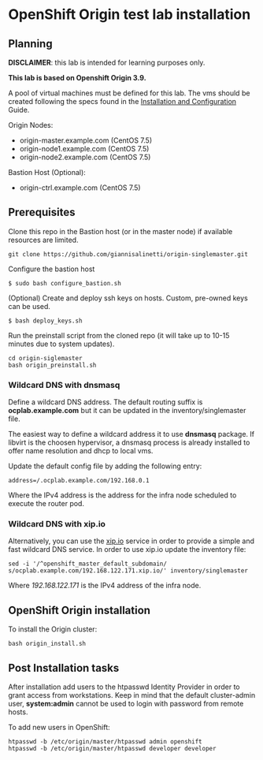 # OpenShift Origin test lab installation

## Planning

**DISCLAIMER**: this lab is intended for learning purposes only.

**This lab is based on Openshift Origin 3.9.**

A pool of virtual machines must be defined for this lab. The vms should be created
following the specs found in the [Installation and Configuration](https://docs.openshift.org/latest/install_config/install/prerequisites.html#system-requirements) Guide.

Origin Nodes:

- origin-master.example.com (CentOS 7.5)
- origin-node1.example.com (CentOS 7.5)
- origin-node2.example.com (CentOS 7.5)

Bastion Host (Optional):

- origin-ctrl.example.com (CentOS 7.5)

## Prerequisites

Clone this repo in the Bastion host (or in the master node) if available
resources are limited.

```
git clone https://github.com/giannisalinetti/origin-singlemaster.git
```

Configure the bastion host

```
$ sudo bash configure_bastion.sh
```

(Optional)
Create and deploy ssh keys on hosts. Custom, pre-owned keys can be used.

```
$ bash deploy_keys.sh
```

Run the preinstall script from the cloned repo (it will take up to 10-15 minutes due to system updates).

```
cd origin-siglemaster
bash origin_preinstall.sh
```

### Wildcard DNS with dnsmasq

Define a wildcard DNS address. The default routing suffix is **ocplab.example.com** but it can be updated
in the inventory/singlemaster file.

The easiest way to define a wildcard address it to use **dnsmasq** package. If libvirt is the choosen
hypervisor, a dnsmasq process is already installed to offer name resolution and dhcp to local vms.

Update the default config file by adding the following entry:

```
address=/.ocplab.example.com/192.168.0.1
```

Where the IPv4 address is the address for the infra node scheduled to execute the router pod.

### Wildcard DNS with xip.io

Alternatively, you can use the [xip.io](xip.io) service in order to provide a simple and fast
wildcard DNS service.
In order to use xip.io update the inventory file:

```
sed -i '/^openshift_master_default_subdomain/ s/ocplab.example.com/192.168.122.171.xip.io/' inventory/singlemaster
```

Where *192.168.122.171* is the IPv4 address of the infra node.


## OpenShift Origin installation

To install the Origin cluster:

```
bash origin_install.sh
```

## Post Installation tasks

After installation add users to the htpasswd Identity Provider in order to grant access from workstations.
Keep in mind that the default cluster-admin user, **system:admin** cannot be used to login with password
from remote hosts.

To add new users in OpenShift:

```
htpasswd -b /etc/origin/master/htpasswd admin openshift
htpasswd -b /etc/origin/master/htpasswd developer developer
```
